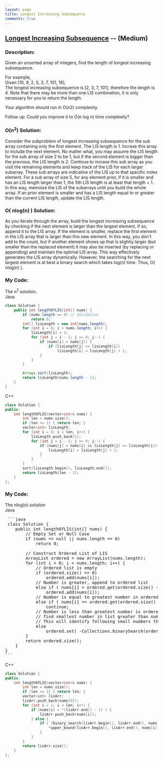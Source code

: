 ```yaml
---
layout: page
title: Longest Increasing Subsequence
comments: true
---
```


## [Longest Increasing Subsequence](https://leetcode.com/problems/longest-increasing-subsequence/description/) -- (Medium)

### Description:
Given an unsorted array of integers, find the length of longest increasing subsequence.  
  
For example,  
Given [10, 9, 2, 5, 3, 7, 101, 18],  
The longest increasing subsequence is [2, 3, 7, 101], therefore the length is 4. Note that there may be more than one LIS combination, it is only necessary for you to return the length.
  
Your algorithm should run in O(n2) complexity.  
  
Follow up: Could you improve it to O(n log n) time complexity?  
      
### O(n<sup>2</sup>) Solution:
Consider the subproblem of longest increasing subsequence for the sub array containing only the first element. The LIS length is 1. Incrase this array to include the next element. No matter what, you may assume the LIS length for the sub array of size 2 to be 1, but if the second element is bigger than the previous, the LIS length is 2. Continue to incrase this sub array as you visit the remaining elements and keep track of the LIS for each larger subarray. These sub arrays are indicative of the LIS up to that specific index element. For a sub array of size 5, for any element prior, if it is smaller and has an LIS length larger than 1, the 5th LIS length is at least that length + 1. In this way, memoize the LIS of the subarrays until you build the whole array. If an prior element is smaller and has a LIS length equal to or greater than the current LIS length, update the LIS length.

### O( nlog(n) ) Solution:
As you iterate through the array, build the longest increasing subsequence by checking if the next element is larger than the largest element, if so, append it to the LIS array. If the element is smaller, replace the first element in the LIS array that is larger than this new element. In this way, you don't add to the count, but if another element shows up that is slightly larger (but smaller than the replaced element) it may also be inserted (by replacing or appending) and maintain the optimal LIS array. This way effectively generates the LIS array dynamically. However, the searching for the next largest element is at best a binary search which takes log(n) time. Thus, O( nlog(n) ).
  
### My Code:
The n<sup>2</sup> solution.  
Java  
```java
class Solution {
    public int lengthOfLIS(int[] nums) {
        if (nums.length == 0) // Validation
            return 0;
        int[] lisLength = new int[nums.length];
        for (int i = 0; i < nums.length; i++) {
            lisLength[i] = 1;
            for (int j = i - 1; j >= 0; j--) {
                if (nums[i] > nums[j]) {
                    if (lisLength[j] >= lisLength[i])
                        lisLength[i] = lisLength[j] + 1;
                }
            }
        }

        Arrays.sort(lisLength);
        return lisLength[nums.length - 1];
    }
}
```  
C++  
```c++
class Solution {
public:
    int lengthOfLIS(vector<int>& nums) {
        int len = nums.size();
        if (len <= 1) { return len; }
        vector<int> lisLength;
        for (int i = 0; i < len; i++) {
            lisLength.push_back(1);
            for (int j = i - 1; j >= 0; j--) {
                if (nums[j] < nums[i] && lisLength[j] >= lisLength[i]) {
                    lisLength[i] = lisLength[j] + 1;
                }
            }
        }
        sort(lisLength.begin(), lisLength.end());
        return lisLength[len - 1];
    }
};
```  
  
### My Code:
The nlog(n) solution  
Java  
<pre>
 ```java
 class Solution {
    public int lengthOfLIS(int[] nums) {
        // Empty Set or Null Case
        if (nums == null || nums.length == 0)
            return 0;
        
        // Construct Ordered List of LIS
        ArrayList<Integer> ordered = new ArrayList<Integer>(nums.length);
        for (int i = 0; i < nums.length; i++) {
            // Ordered list is empty
            if (ordered.size() == 0)
                ordered.add(nums[i]);
            // Number is greater, append to ordered list
            else if ( nums[i] > ordered.get(ordered.size() - 1) )
                ordered.add(nums[i]);
            // Number is equal to greatest number in ordered list, do nothing
            else if ( nums[i] == ordered.get(ordered.size() - 1) )
                continue;
            // Number is less than greatest number is ordered list, 
            // find smallest number in list greater than number and replace
            // This will identify following small numbers that are in increasing order
            else
                ordered.set( -Collections.binarySearch(ordered, nums[i]) - 1, nums[i]) ;
        }
        return ordered.size();
    }
}
```
</pre>
  
C++  
```c++
class Solution {
public:
    int lengthOfLIS(vector<int>& nums) {
        int len = nums.size();
        if (len <= 1) { return len; }
        vector<int> lisArr;
        lisArr.push_back(nums[0]);
        for (int i = 1; i < len; i++) {
            if (nums[i] > *(lisArr.end() - 1) ) {
                lisArr.push_back(nums[i]);
            } else {
                if ( !binary_search(lisArr.begin(), lisArr.end(), nums[i]) ) {
                    *upper_bound(lisArr.begin(), lisArr.end(), nums[i]) = nums[i];
                }
            }
        }
        return lisArr.size();
    }
};
```
